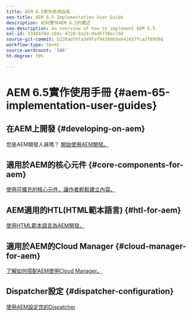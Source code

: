 ```yaml
---
title: AEM 6.5實作使用指南
seo-title: AEM 6.5 Implementation User Guide
description: 如何實作AEM 6.5的概述
seo-description: An overview of how to implement AEM 6.5
exl-id: 33404f0d-c04c-4720-8a24-ded6738ec7d4
source-git-commit: b220adf6fa3e9faf94389b9a9416b7fca2f89d9d
workflow-type: tm+mt
source-wordcount: '108'
ht-degree: 39%

---
```


# AEM 6.5實作使用手冊 {#aem-65-implementation-user-guides}

## 在AEM上開發 {#developing-on-aem}

您是AEM開發人員嗎？ [開始使用AEM開發。](/help/sites-developing/home.md)

## 適用於AEM的核心元件 {#core-components-for-aem}

[使用可擴充的核心元件，讓作者輕鬆建立內容。](https://docs.adobe.com/content/help/zh-Hant/experience-manager-core-components/using/introduction.html)

## AEM適用的HTL(HTML範本語言) {#htl-for-aem}

[使用HTML範本語言為AEM開發。](https://docs.adobe.com/content/help/zh-Hant/experience-manager-htl/using/overview.html)

## 適用於AEM的Cloud Manager {#cloud-manager-for-aem}

[了解如何搭配AEM使用Cloud Manager。](https://docs.adobe.com/content/help/zh-Hant/experience-manager-cloud-manager/using/introduction-to-cloud-manager.html)

## Dispatcher設定 {#dispatcher-configuration}

[使用AEM設定您的Dispatcher](https://docs.adobe.com/content/help/zh-Hant/experience-manager-dispatcher/using/dispatcher.html)
